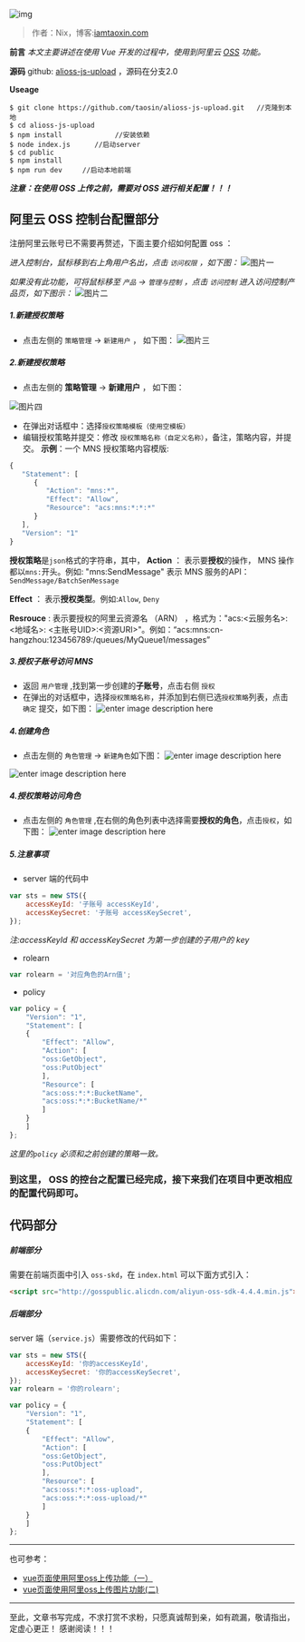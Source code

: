 ![img](https://diycode.b0.upaiyun.com/photo/2017/0e11af972a262b19c8f38df754c88348.png)
>作者：Nix，博客:[iamtaoxin.com](http://iamtaoxin.com)


**前言**
*本文主要讲述在使用 Vue 开发的过程中，使用到阿里云 [OSS](https://help.aliyun.com/document_detail/31886.html) 功能。*


**源码**
github: [alioss-js-upload](https://github.com/taosin/alioss-js-upload/tree/2.0) ，源码在分支2.0


**Useage**
```
$ git clone https://github.com/taosin/alioss-js-upload.git   //克隆到本地
$ cd alioss-js-upload        
$ npm install             //安装依赖
$ node index.js      //启动server
$ cd public      
$ npm install
$ npm run dev     //启动本地前端
```


***注意：在使用 OSS 上传之前，需要对 OSS 进行相关配置！！！***

## 阿里云 OSS 控制台配置部分
注册阿里云账号已不需要再赘述，下面主要介绍如何配置 oss ：

*进入控制台，鼠标移到右上角用户名出，点击 `访问权限` ，如下图：*
![图片一](http://blog.xinsay.cn/oss_11.jpg )

*如果没有此功能，可将鼠标移至 `产品` -> `管理与控制` ，点击 `访问控制` 进入访问控制产品页，如下图示：* 
![图片二](http://blog.xinsay.cn/oss_123.png)

##### 1.新建授权策略
* 点击左侧的 `策略管理` -> `新建用户` ， 如下图：
![图片三](http://blog.xinsay.cn/oss_14.jpg)

##### 2.新建授权策略
* 点击左侧的 **策略管理** -> **新建用户** ， 如下图：

![图片四](http://blog.xinsay.cn/oss_15.jpg)

* 在弹出对话框中：选择`授权策略模板（使用空模板）`
* 编辑授权策略并提交：修改 `授权策略名称（自定义名称）`，备注，策略内容，并提交。
**示例**：一个 MNS 授权策略内容模版:
```js
{
   "Statement": [
      {
         "Action": "mns:*",
         "Effect": "Allow",
         "Resource": "acs:mns:*:*:*" 
      }
   ],
   "Version": "1"
}
```
**授权策略**是`json`格式的字符串，其中，
**Action** ： 表示要**授权**的操作， MNS  操作都以`mns:`开头。例如: "mns:SendMessage" 表示 MNS 服务的API：`SendMessage/BatchSenMessage`

**Effect** ： 表示**授权类型**。例如:`Allow`, `Deny`

**Resrouce** : 表示要授权的阿里云资源名 （ARN） ，格式为："acs:<云服务名>: <地域名>: <主账号UID>:<资源URI>"。例如：“acs:mns:cn-hangzhou:123456789:/queues/MyQueue1/messages”

##### 3.授权子账号访问 MNS
* 返回 `用户管理` ,找到第一步创建的**子账号**，点击右侧 `授权`
* 在弹出的对话框中，选择``授权策略名称``，并添加到右侧已选``授权策略``列表，点击 ``确定`` 提交，如下图：
![enter image description here](http://blog.xinsay.cn/add_policy_to_user.jpg)


##### 4.创建角色

* 点击左侧的 `角色管理` -> `新建角色`如下图：
![enter image description here](http://blog.xinsay.cn/oss_13.jpg)

![enter image description here](http://blog.xinsay.cn/oss_16.jpg)


##### 4.授权策略访问角色
* 点击左侧的 `角色管理` ,在右侧的角色列表中选择需要**授权的角色**，点击`授权`，如下图：
![enter image description here](http://blog.xinsay.cn/oss_17.jpg)

##### 5.注意事项
* server 端的代码中 
```js
var sts = new STS({
	accessKeyId: '子账号 accessKeyId',
	accessKeySecret: '子账号 accessKeySecret',
});
```
*注:accessKeyId 和 accessKeySecret 为第一步创建的子用户的 key*

* rolearn
```js
var rolearn = '对应角色的Arn值';
```
* policy
```js
var policy = {
	"Version": "1",
	"Statement": [
	{
		"Effect": "Allow",
		"Action": [
		"oss:GetObject",
		"oss:PutObject"
		],
		"Resource": [
		"acs:oss:*:*:BucketName",
		"acs:oss:*:*:BucketName/*"
		]
	}
	]
};
```
*这里的`policy` 必须和之前创建的策略一致。*

### 到这里， OSS 的控台之配置已经完成，接下来我们在项目中更改相应的配置代码即可。

## 代码部分

##### 前端部分
需要在前端页面中引入 `oss-skd`，在 `index.html` 可以下面方式引入：
```html
<script src="http://gosspublic.alicdn.com/aliyun-oss-sdk-4.4.4.min.js"></script>
```

##### 后端部分
server 端（`service.js`）需要修改的代码如下：
```js
var sts = new STS({
	accessKeyId: '你的accessKeyId',
	accessKeySecret: '你的accessKeySecret',
});
var rolearn = '你的rolearn';

var policy = {
	"Version": "1",
	"Statement": [
	{
		"Effect": "Allow",
		"Action": [
		"oss:GetObject",
		"oss:PutObject"
		],
		"Resource": [
		"acs:oss:*:*:oss-upload",
		"acs:oss:*:*:oss-upload/*"
		]
	}
	]
};
```

------
也可参考：
* [vue页面使用阿里oss上传功能（一）](http://iamtaoxin.com/2017/05/24/vue页面使用阿里oss上传功能-一/)  
* [vue页面使用阿里oss上传图片功能(二)](http://iamtaoxin.com/2017/05/24/vue页面使用阿里oss上传图片功能-二/)

----

至此，文章书写完成，不求打赏不求粉，只愿真诚帮到亲，如有疏漏，敬请指出，定虚心更正！
感谢阅读！！！
